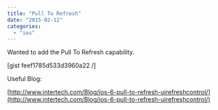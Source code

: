 ```yaml
---
title: "Pull To Refresh"
date: "2015-02-12"
categories: 
  - "ios"
---
```


Wanted to add the Pull To Refresh capability.

\[gist feef1785d533d3960a22 /\]

Useful Blog:

[http://www.intertech.com/Blog/ios-6-pull-to-refresh-uirefreshcontrol/](http://www.intertech.com/Blog/ios-6-pull-to-refresh-uirefreshcontrol/)

